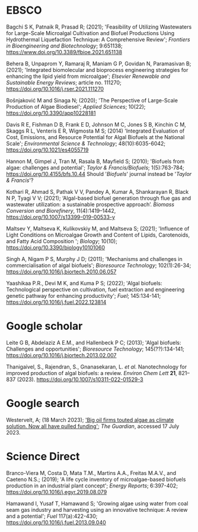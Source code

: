 # EBSCO
Bagchi S K, Patnaik R, Prasad R; (2021); 'Feasibility of Utilizing Wastewaters for Large-Scale Microalgal Cultivation and Biofuel Productions Using Hydrothermal Liquefaction Technique: A Comprehensive Review'; *Frontiers in Bioengineering and Biotechnology*; 9:651138; https://www.doi.org/10.3389/fbioe.2021.651138

Behera B, Unpaprom Y, Ramaraj R, Maniam G P, Govidan N, Paramasivan B; (2021); 'Integrated biomolecular and bioprocess engineering strategies for enhancing the lipid yield from microalgae'; *Elsevier Renewable and Sustainable Energy Reviews*; article no. 111270; https://doi.org/10.1016/j.rser.2021.111270

Bošnjaković M and Sinaga N; (2020); 'The Perspective of Large-Scale Production of Algae Biodiesel'; *Applied Sciences*; 10(22); https://doi.org/10.3390/app10228181

Davis R E, Fishman D B, Frank E D, Johnson M C, Jones S B, Kinchin C M, Skaggs R L, Venteris E R, Wigmosta M S; (2014) 'Integrated Evaluation of Cost, Emissions, and Resource Potential for Algal Biofuels at the National Scale'; *Environmental Science & Technology*; 48(10):6035-6042; https://doi.org/10.1021/es4055719

Hannon M, Gimpel J, Tran M, Rasala B, Mayfield S; (2010); 'Biofuels from algae: challenges and potential'; *Taylor & Francis/Biofuels*; 1(5):763-784; https://doi.org/10.4155/bfs.10.44
Should '*Biofuels*' journal instead be '*Taylor & Francis*'?

Kothari R, Ahmad S, Pathak V V, Pandey A, Kumar A, Shankarayan R, Black N P, Tyagi V V; (2021); ‘Algal-based biofuel generation through flue gas and wastewater utilization: a sustainable prospective approach’. *Biomass Conversion and Biorefinery*, 11(4):1419–1442, https://doi.org/10.1007/s13399-019-00533-y

Maltsev Y, Maltseva K, Kulikovskiy M, and Maltseva S; (2021); 'Influence of Light Conditions on Microalgae Growth and Content of Lipids, Carotenoids, and Fatty Acid Composition '; *Biology*; 10(10); https://doi.org/10.3390/biology10101060

Singh A, Nigam P S, Murphy J D; (2011); 'Mechanisms and challenges in commercialisation of algal biofuels'; *Bioresource Technology*; 102(1):26-34; https://doi.org/10.1016/j.biortech.2010.06.057

Yaashikaa P.R., Devi M K, and Kuma P S; (2022); 'Algal biofuels: Technological perspective on cultivation, fuel extraction and engineering genetic pathway for enhancing productivity'; *Fuel*; 145:134-141; https://doi.org/10.1016/j.fuel.2022.123814

# Google scholar
Leite G B, Abdelaziz A E.M., and Hallenbeck P C; (2013); 'Algal biofuels: Challenges and opportunities'; *Bioresource Technology*; 145(??):134-141; https://doi.org/10.1016/j.biortech.2013.02.007

Thanigaivel, S., Rajendran, S., Gnanasekaran, L. _et al._ Nanotechnology for improved production of algal biofuels: a review. _Environ Chem Lett_ **21**, 821–837 (2023). https://doi.org/10.1007/s10311-022-01529-3

# Google search
Westervelt, A; (18 March 2023); ['Big oil firms touted algae as climate solution. Now all have pulled funding'](https://www.theguardian.com/environment/2023/mar/17/big-oil-algae-biofuel-funding-cut-exxonmobil); _The Guardian_, accessed 17 July 2023.

# Science Direct
Branco-Viera M, Costa D, Mata T.M., Martins A.A., Freitas M.A.V., and Caeteno N.S.; (2019); 'A life cycle inventory of microalgae-based biofuels production in an industrial plant concept'; *Energy Reports*; 6:397-402; https://doi.org/10.1016/j.egyr.2019.08.079

Hamawand I, Yusaf T, Hamawand S; 'Growing algae using water from coal seam gas industry and harvesting using an innovative technique: A review and a potential'; *Fuel* 117(a):422-430; https://doi.org/10.1016/j.fuel.2013.09.040




